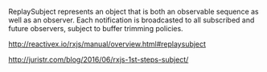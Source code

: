 ReplaySubject represents an object that is both an observable sequence as well as an observer. 
Each notification is broadcasted to all subscribed and future observers, subject to buffer trimming policies.

http://reactivex.io/rxjs/manual/overview.html#replaysubject

http://juristr.com/blog/2016/06/rxjs-1st-steps-subject/
